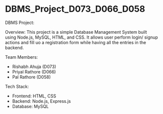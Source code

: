 # DBMS_Project_D073_D066_D058

DBMS Project:

Overview:
This project is a simple Database Management System built using Node.js, MySQL, HTML, and CSS. It allows user perform login/ signup actions and fill uo a registration form while having all the entries in the backend.

Team Members:
- Rishabh Ahuja (D073)  
- Priyal Rathore (D066)  
- Pal Rathore (D058)  

Tech Stack:
- Frontend: HTML, CSS  
- Backend: Node.js, Express.js  
- Database: MySQL  
